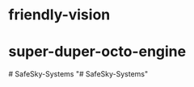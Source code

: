 # friendly-vision
# super-duper-octo-engine
#   S a f e S k y - S y s t e m s  
 "# SafeSky-Systems" 
